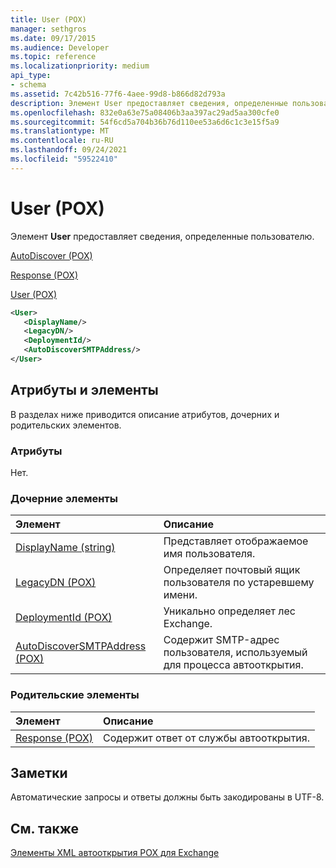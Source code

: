 ```yaml
---
title: User (POX)
manager: sethgros
ms.date: 09/17/2015
ms.audience: Developer
ms.topic: reference
ms.localizationpriority: medium
api_type:
- schema
ms.assetid: 7c42b516-77f6-4aee-99d8-b866d82d793a
description: Элемент User предоставляет сведения, определенные пользователю.
ms.openlocfilehash: 832e0a63e75a08406b3aa397ac29ad5aa300cfe0
ms.sourcegitcommit: 54f6cd5a704b36b76d110ee53a6d6c1c3e15f5a9
ms.translationtype: MT
ms.contentlocale: ru-RU
ms.lasthandoff: 09/24/2021
ms.locfileid: "59522410"
---
```

# <a name="user-pox"></a>User (POX)

Элемент **User** предоставляет сведения, определенные пользователю. 
  
[AutoDiscover (POX)](autodiscover-pox.md)
  
[Response (POX)](response-pox.md)
  
[User (POX)](user-pox.md)
  
```xml
<User>
   <DisplayName/>
   <LegacyDN/>
   <DeploymentId/>
   <AutoDiscoverSMTPAddress/>
</User>
```

## <a name="attributes-and-elements"></a>Атрибуты и элементы

В разделах ниже приводится описание атрибутов, дочерних и родительских элементов.
  
### <a name="attributes"></a>Атрибуты

Нет.
  
### <a name="child-elements"></a>Дочерние элементы

|**Элемент**|**Описание**|
|:-----|:-----|
|[DisplayName (string)](displayname-string.md) <br/> |Представляет отображаемое имя пользователя.  <br/> |
|[LegacyDN (POX)](legacydn-pox.md) <br/> |Определяет почтовый ящик пользователя по устаревшему имени.  <br/> |
|[DeploymentId (POX)](deploymentid-pox.md) <br/> |Уникально определяет лес Exchange.  <br/> |
|[AutoDiscoverSMTPAddress (POX)](autodiscoversmtpaddress-pox.md) <br/> |Содержит SMTP-адрес пользователя, используемый для процесса автооткрытия.  <br/> |
   
### <a name="parent-elements"></a>Родительские элементы

|**Элемент**|**Описание**|
|:-----|:-----|
|[Response (POX)](response-pox.md) <br/> |Содержит ответ от службы автооткрытия.  <br/> |
   
## <a name="remarks"></a>Заметки

Автоматические запросы и ответы должны быть закодированы в UTF-8.
  
## <a name="see-also"></a>См. также



[Элементы XML автооткрытия POX для Exchange](pox-autodiscover-xml-elements-for-exchange.md)

